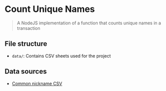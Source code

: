 # Count Unique Names
> A NodeJS implementation of a function that counts unique names in a transaction

## File structure
- `data/`: Contains CSV sheets used for the project

## Data sources
- [Common nickname CSV](https://github.com/onyxrev/common_nickname_csv)
